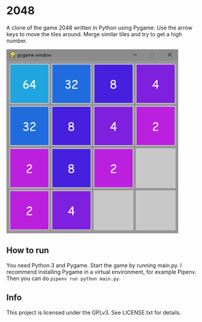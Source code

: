 # 2048

A clone of the game 2048 written in Python using Pygame. Use the arrow keys to move the tiles around. Merge similar tiles and try to get a high number.

![screenshot](/readme_screenshot.png)

## How to run

You need Python 3 and Pygame. Start the game by running main.py. I recommend installing Pygame in a virtual environment, for example Pipenv. Then you can do `pipenv run python main.py`.

## Info

This project is licensed under the GPLv3. See LICENSE.txt for details. 
